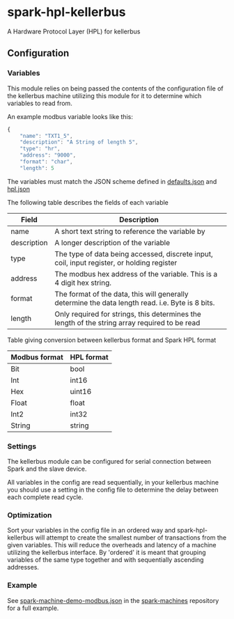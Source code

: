 # spark-hpl-kellerbus
A Hardware Protocol Layer (HPL) for kellerbus

## Configuration
### Variables
This module relies on being passed the contents of the configuration file of the kellerbus machine utilizing this module for it to determine which variables to read from.

An example modbus variable looks like this:

```javascript
{
    "name": "TXT1_5",
    "description": "A String of length 5",
    "type": "hr",
    "address": "9000",
    "format": "char",
    "length": 5
```

The variables must match the JSON scheme defined in [defaults.json](./defaults.json) and [hpl.json](https://makemake.tycoelectronics.com/stash/projects/IOTLABS/repos/spark-machine-hpl/browse/schemas/hpl.json)

The following table describes the fields of each variable

Field       | Description
----------- | ------------------------------------------------------------------------------------------------
name        | A short text string to reference the variable by
description | A longer description of the variable
type        | The type of data being accessed, discrete input, coil, input register, or holding register
address     | The modbus hex address of the variable. This is a 4 digit hex string.
format      | The format of the data, this will generally determine the data length read. i.e. Byte is 8 bits.
length      | Only required for strings, this determines the length of the string array required to be read

Table giving conversion between kellerbus format and Spark HPL format

Modbus format | HPL format
------------- | ----------
Bit           | bool
Int           | int16
Hex           | uint16
Float         | float
Int2          | int32
String        | string

### Settings
The kellerbus module can be configured for serial connection between Spark and the slave device.

All variables in the config are read sequentially, in your kellerbus machine you should use a setting in the config file to determine the delay between each complete read cycle.

### Optimization
Sort your variables in the config file in an ordered way and spark-hpl-kellerbus will attempt to create the smallest number of transactions from the given variables. This will reduce the overheads and latency of a machine utilizing the kellerbus interface. By 'ordered' it is meant that grouping variables of the same type together and with sequentially ascending addresses.

### Example
See [spark-machine-demo-modbus.json](https://makemake.tycoelectronics.com/stash/projects/IOTLABS/repos/spark-machines/browse/modbus/spark-machine-demo-modbus.json) in the [spark-machines](https://makemake.tycoelectronics.com/stash/projects/IOTLABS/repos/spark-machines) repository for a full example.
